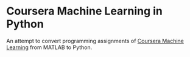# Coursera Machine Learning in Python

An attempt to convert programming assignments of [Coursera Machine Learning](https://www.coursera.org/learn/machine-learning/home/info) from MATLAB to Python.

